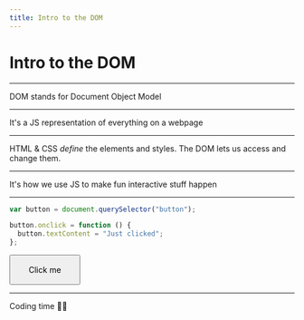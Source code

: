 ```yaml
---
title: Intro to the DOM
---
```


# Intro to the DOM

---

DOM stands for Document Object Model

---

It's a JS representation of everything on a webpage

---

HTML & CSS _define_ the elements and styles. The DOM lets us access and change them.

---

It's how we use JS to make fun interactive stuff happen

---

```js
var button = document.querySelector("button");

button.onclick = function () {
  button.textContent = "Just clicked";
};
```

<button style="font: inherit; padding: 1rem 2rem" onclick="this.textContent = 'Just clicked'">Click me</button>

---

Coding time 👨‍💻
